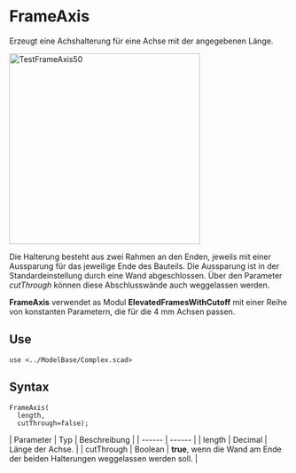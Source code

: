 # FrameAxis

Erzeugt eine Achshalterung für eine Achse mit der angegebenen Länge.

<img width="344" alt="TestFrameAxis50" src="https://user-images.githubusercontent.com/48654609/168169890-a92315c3-b7fe-403c-9321-2d452dd33042.png">

Die Halterung besteht aus zwei Rahmen an den Enden, jeweils mit einer Aussparung für das jeweilige Ende des Bauteils. Die Aussparung ist in der Standardeinstellung durch eine Wand abgeschlossen. Über den Parameter *cutThrough* können diese Abschlusswände auch weggelassen werden.

__FrameAxis__ verwendet as Modul __ElevatedFramesWithCutoff__ mit einer Reihe von konstanten Parametern, die für die 4 mm Achsen passen.

## Use
```
use <../ModelBase/Complex.scad>
```

## Syntax
```
FrameAxis(
  length, 
  cutThrough=false);
```

| Parameter | Typ | Beschreibung |
| ------ | ------ |
| length | Decimal | Länge der Achse. |
| cutThrough | Boolean | __true__, wenn die Wand am Ende der beiden Halterungen weggelassen werden soll. |
